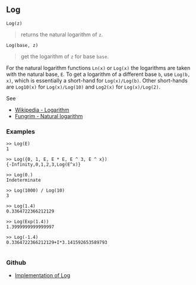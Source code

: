 ## Log

```
Log(z)
```

> returns the natural logarithm of `z`.

```
Log(base, z)
```

> get the logarithm of `z` for base `base`.

For the natural logarithm functions `Ln(x)` or `Log(x)` the logarithms are taken with the natural base, `E`. 
To get a logarithm of a different base `b`, use `Log(b, x)`, which is essentially a short-hand for `Log(x)/Log(b)`. Other short-hands are `Log10(x)` for `Log(x)/Log(10)` and `Log2(x)` for `Log(x)/Log(2)`.

See
* [Wikipedia - Logarithm](https://en.wikipedia.org/wiki/Logarithm)
* [Fungrim - Natural logarithm](http://fungrim.org/topic/Natural_logarithm/)

### Examples

```
>> Log(E)
1

>> Log({0, 1, E, E * E, E ^ 3, E ^ x})    
{-Infinity,0,1,2,3,Log(E^x)} 
 
>> Log(0.)    
Indeterminate 
 
>> Log(1000) / Log(10)  
3    
 
>> Log(1.4)    
0.3364722366212129    
 
>> Log(Exp(1.4))    
1.3999999999999997   
 
>> Log(-1.4)     
0.3364722366212129+I*3.141592653589793
 
```

### Github

* [Implementation of Log](https://github.com/axkr/symja_android_library/blob/master/symja_android_library/matheclipse-core/src/main/java/org/matheclipse/core/builtin/ExpTrigsFunctions.java#L2258) 
